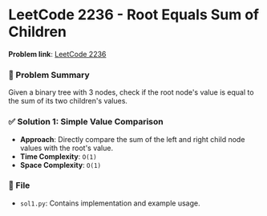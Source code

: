 # LeetCode 2236 - Root Equals Sum of Children

**Problem link**: [LeetCode 2236](https://leetcode.com/problems/root-equals-sum-of-children/)

### 🧠 Problem Summary
Given a binary tree with 3 nodes, check if the root node's value is equal to the sum of its two children's values.

### ✅ Solution 1: Simple Value Comparison

- **Approach**:  Directly compare the sum of the left and right child node values with the root's value.
- **Time Complexity**: `O(1)`
- **Space Complexity**: `O(1)`

### 📂 File
- `sol1.py`: Contains implementation and example usage.
